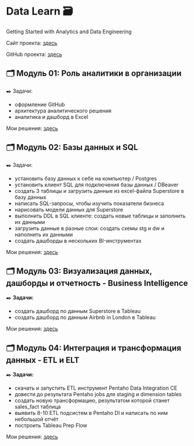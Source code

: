 # Data Learn 🗃️


Getting Started with Analytics and Data Engineering


Сайт проекта: [здесь](https://datalearn.ru/)


GitHub проекта: [здесь](https://github.com/Data-Learn/data-engineering/blob/master/DE%20-%20101%20Guide.md)


## 🗂️ Модуль 01: Роль аналитики в организации
✒️ Задачи:
- оформление GitHub
- архитектура аналитического решения
- аналитика и дашборд в Excel


Мои решения: [здесь](https://github.com/Malakhova-Natalya/Data_Learn/tree/main/DE-101/Module_01 "здесь")

## 🗂️ Модуль 02: Базы данных и SQL

✒️ Задачи:
- установить базу данных к себе на компьютер / Postgres
- установить клиент SQL для подключения базы данных / DBeaver
- создать 3 таблицы и загрузить данные из excel-файла Superstore в базу данных
- написать SQL-запросы, чтобы изучить показатели бизнеса
- нарисовать модели данных для Superstore
- выполнить DDL в SQL клиенте: создать новые таблицы и заполнить их данными
- загрузить данные в разные слои: создать схемы stg и dw и наполнить их данными
- создать дашборды в нескольких BI-инструментах


Мои решения: [здесь](https://github.com/Malakhova-Natalya/Data_Learn/tree/main/DE-101/Module_02 "здесь")


## 🗂️ Модуль 03: Визуализация данных, дашборды и отчетность - Business Intelligence

✒️ **Задачи:** 
- создать дашборд по данным Superstore в Tableau
- создать дашборд по данным Airbnb in London в Tableau


Мои решения: [здесь](https://github.com/Malakhova-Natalya/Data_Learn/tree/main/DE-101/Module_03 "здесь")


## 🗂️ Модуль 04: Интеграция и трансформация данных - ETL и ELT

✒️ **Задачи:** 
- скачать и запустить ETL инструмент Pentaho Data Integration CE
- довести до результата Pentaho jobs для staging и dimension tables
- создать новую трансформацию, результатом которой станет sales_fact таблица
- выявить 8-10 ETL подсистем в Pentaho DI и написать по ним небольшой отчёт
- построить Tableau Prep Flow

Мои решения: [здесь](https://github.com/Malakhova-Natalya/Data_Learn/blob/main/DE-101/Module_04/README.md "здесь")
